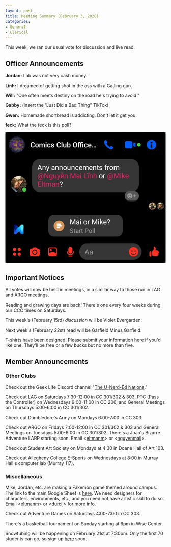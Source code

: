 ```yaml
---
layout: post
title: Meeting Summary (February 3, 2020)
categories:
- General
- Clerical
---
```


This week, we ran our usual vote for discussion and live read.

## Officer Announcements

**Jordan:**  Lab was not very cash money.

**Linh:**  I dreamed of getting shot in the ass with a Gatling gun.

**Will:**  "One often meets destiny on the road he's trying to avoid."

**Gabby:**   (insert the "Just Did a Bad Thing" TikTok)

**Gwen:**  Homemade shortbread is addicting. Don't let it get you.

**feck:**  What the feck is this poll?

![Random Poll](./images/blog/randompoll.png)

## Important Notices

All votes will now be held in meetings, in a similar way to those run in LAG and ARGO meetings.

Reading and drawing days are back!  There's one every four weeks during our CCC times on Saturdays.

This week's (February 15rd) *discussion* will be Violet Evergarden.

Next week's (February 22st) read will be Garfield Minus Garfield.

T-shirts have been designed!  Please submit your information [here](https://docs.google.com/forms/d/e/1FAIpQLScV7z0UpsXuaAsZiq4vp2tpfcicbPbnC_3hbV_u2dTerl1bZQ/viewform?usp=sf_link) if you'd like one.  They'll be free or a few bucks but no more than five.

## Member Announcements

### Other Clubs

Check out the Geek Life Discord channel "[The U-Nerd-Ed Nations](https://discord.gg/bKXT3FM)."

Check out LAG on Saturdays 7:30-12:00 in CC 301/302 & 303, PTC (Pass the Controller) on Wednesdays 9:00-11:00 in CC 206, and General Meetings on Thursdays 5:00-6:00 in CC 301/302.

Check out Dumbledore's Army on Mondays 6:00-7:00 in CC 303.

Check out ARGO on Fridays 7:00-12:00 in CC 301/302 & 303 and General Meetings on Tuesdays 5:00-6:00 in CC 301/302.  There's a JoJo's Bizarre Adventure LARP starting soon.  Email <[eltmanm](mailto:eltmanm@allegheny.edu)> or <[nguyenmail](mailto:nguyenmail@allegheny.edu)>.

Check out Student Art Society on Mondays at 4:30 in Doane Hall of Art 103.

Check out Allegheny College E-Sports on Wednesdays at 8:00 in Murray Hall's computer lab (Murray 117).

### Miscellaneous

Mike, Jordan, etc. are making a Fakemon game themed around campus.  The link to the main Google Sheet is [here](https://docs.google.com/spreadsheets/d/1mO_jn8xz4hN0sAEAv0LH6S_IHrX8TrWRkwoyjccBwHI/edit).  We need designers for characters, environments, etc., and you need not have artistic skill to do so.  Email <[eltmanm](mailto:eltmanm@allegheny.edu)> or <[durcij](mailto:durcij@allegheny.edu)> for more info.

Check out Adventure Games on Saturdays 4:00-7:00 in CC 303.

There's a basketball tournament on Sunday starting at 6pm in Wise Center.

Snowtubing will be happening on February 21st at 7:30pm.  Only the first 70 students can go, so sign up [here](https://docs.google.com/forms/d/e/1FAIpQLSeZUREfDn8WgjUSe1k5ZhjgzeZT1yd9UNeuFcfN7m5FA9wnAA/viewform) soon.
